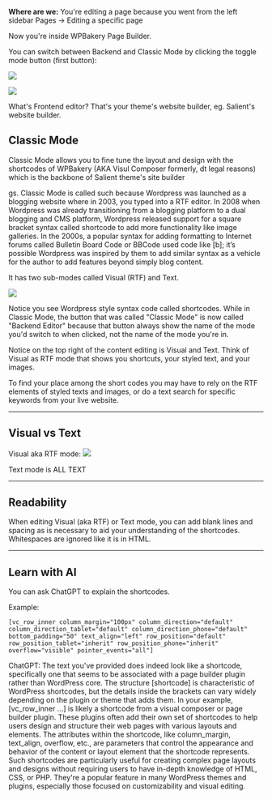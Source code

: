 
**Where are we:**
You're editing a page because you went from the left sidebar Pages -> Editing a specific page

Now you're inside WPBakery Page Builder. 

You can switch between Backend and Classic Mode by clicking the toggle mode button (first button):

![](https://i.imgur.com/Ym8CNID.png)

![](https://i.imgur.com/wPL8JB9.png)


What's Frontend editor? That's your theme's website builder, eg. Salient's website builder.

## Classic Mode

Classic Mode allows you to fine tune the layout and design with the shortcodes of WPBakery (AKA Visul Composer formerly, dt legal reasons) which is the backbone of Salient theme's site builder

gs. Classic Mode is called such because Wordpress was launched as a blogging website where in 2003, you typed into a RTF editor. In 2008 when Wordpress was already transitioning from a blogging platform to a dual blogging and CMS platform, Wordpress released support for a square bracket syntax called shortcode to add more functionality like image galleries. In the 2000s, a popular syntax for adding formatting to Internet forums called Bulletin Board Code or BBCode used code like [b]; it’s possible Wordpress was inspired by them to add similar syntax as a vehicle for the author to add features beyond simply blog content.

It has two sub-modes called Visual (RTF) and Text.

![](https://i.imgur.com/HYlCxhm.png)


Notice you see Wordpress style syntax code called shortcodes. While in Classic Mode, the button that was called "Classic Mode" is now called "Backend Editor" because that button always show the name of the mode you'd switch to when clicked, not the name of the mode you're in.

Notice on the top right of the content editing is Visual and Text. Think of Visual as RTF mode that shows you shortcuts, your styled text, and your images.

To find your place among the short codes you may have to rely on the RTF elements of styled texts and images, or do a text search for specific keywords from your live website.


----

## Visual vs Text

Visual aka RTF mode:
![](https://i.imgur.com/dzBy3ST.png)


Text mode is ALL TEXT


---

## Readability
When editing Visual (aka RTF) or Text mode, you can add blank lines and spacing as is necessary to aid your understanding of the shortcodes. Whitespaces are ignored like it is in HTML.


----

## Learn with AI

You can ask ChatGPT to explain the shortcodes.

Example:
```
[vc_row_inner column_margin="100px" column_direction="default" column_direction_tablet="default" column_direction_phone="default" bottom_padding="50" text_align="left" row_position="default" row_position_tablet="inherit" row_position_phone="inherit" overflow="visible" pointer_events="all"]
```

ChatGPT:
The text you've provided does indeed look like a shortcode, specifically one that seems to be associated with a page builder plugin rather than WordPress core. The structure [shortcode] is characteristic of WordPress shortcodes, but the details inside the brackets can vary widely depending on the plugin or theme that adds them.
In your example, [vc_row_inner ...] is likely a shortcode from a visual composer or page builder plugin. These plugins often add their own set of shortcodes to help users design and structure their web pages with various layouts and elements. The attributes within the shortcode, like column_margin, text_align, overflow, etc., are parameters that control the appearance and behavior of the content or layout element that the shortcode represents.
Such shortcodes are particularly useful for creating complex page layouts and designs without requiring users to have in-depth knowledge of HTML, CSS, or PHP. They're a popular feature in many WordPress themes and plugins, especially those focused on customizability and visual editing.